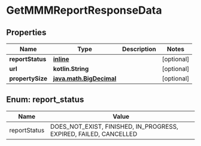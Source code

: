 
# GetMMMReportResponseData

## Properties
| Name | Type | Description | Notes |
| ------------ | ------------- | ------------- | ------------- |
| **reportStatus** | [**inline**](#ReportStatus) |  |  [optional] |
| **url** | **kotlin.String** |  |  [optional] |
| **propertySize** | [**java.math.BigDecimal**](java.math.BigDecimal.md) |  |  [optional] |


<a id="ReportStatus"></a>
## Enum: report_status
| Name | Value |
| ---- | ----- |
| reportStatus | DOES_NOT_EXIST, FINISHED, IN_PROGRESS, EXPIRED, FAILED, CANCELLED |



